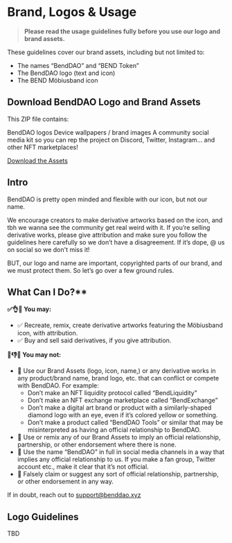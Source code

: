# Brand, Logos & Usage
>**Please read the usage guidelines fully before you use our logo and brand assets.**

These guidelines cover our brand assets, including but not limited to:

- The names “BendDAO” and “BEND Token”
- The BendDAO logo (text and icon)
- The BEND Möbiusband icon

## Download BendDAO Logo and Brand Assets

This ZIP file contains:

BendDAO logos
Device wallpapers / brand images
A community social media kit so you can rep the project on Discord, Twitter, Instagram... and other NFT marketplaces!

[Download the Assets](https://github.com/BendDAO/bend-brand-logo-assets/blob/main/BendDAO_Brand_Assets-2022205151745.zip)

## Intro
BendDAO is pretty open minded and flexible with our icon, but not our name.

We encourage creators to make derivative artworks based on the icon, and tbh we wanna see the community get real weird with it. If you’re selling derivative works, please give attribution and make sure you follow the guidelines here carefully so we don’t have a disagreement. If it’s dope, @ us on social so we don't miss it!

BUT, our logo and name are important, copyrighted parts of our brand, and we must protect them. So let’s go over a few ground rules.

## What Can I Do?**
**✅👌🙂 You may:**
- ✅ Recreate, remix, create derivative artworks featuring the Möbiusband icon, with attribution.
- ✅ Buy and sell said derivatives, if you give attribution.

**🚫👎😰 You may not:**
- 🚫 Use our Brand Assets (logo, icon, name,) or any derivative works in any product/brand name, brand logo, etc. that can conflict or compete with BendDAO. For example:
  - Don’t make an NFT liquidity protocol called “BendLiquidity”
  - Don’t make an NFT exchange marketplace called “BendExchange”
  - Don’t make a digital art brand or product with a similarly-shaped diamond logo with an eye, even if it’s colored yellow or something.
  - Don’t make a product called “BendDAO Tools” or similar that may be misinterpreted as having an official relationship to BendDAO.
- 🚫 Use or remix any of our Brand Assets to imply an official relationship, partnership, or other endorsement where there is none.
- 🚫 Use the name “BendDAO” in full in social media channels in a way that implies any official relationship to us. If you make a fan group, Twitter account etc., make it clear that it’s not official.
- 🚫 Falsely claim or suggest any sort of official relationship, partnership, or other endorsement in any way.

If in doubt, reach out to support@benddao.xyz

## Logo Guidelines
TBD

